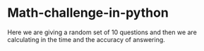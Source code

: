 # Math-challenge-in-python

Here we are giving a random set of 10 questions and then we are calculating in the time and the accuracy of answering. 
